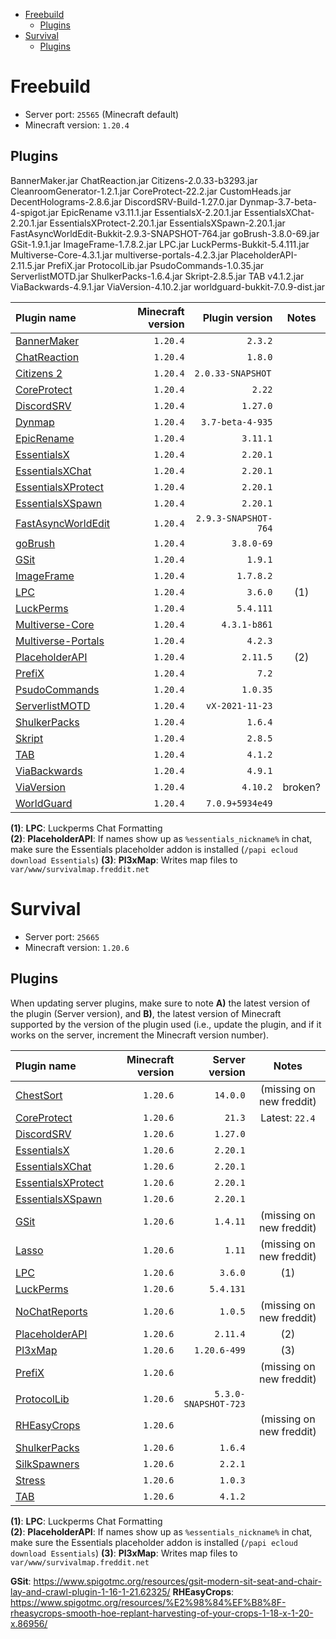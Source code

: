 - [Freebuild](#freebuild)
  - [Plugins](#plugins)
- [Survival](#survival)
  - [Plugins](#plugins-1)

# Freebuild

- Server port: `25565` (Minecraft default)
- Minecraft version: `1.20.4`

## Plugins
BannerMaker.jar
ChatReaction.jar
Citizens-2.0.33-b3293.jar
CleanroomGenerator-1.2.1.jar
CoreProtect-22.2.jar
CustomHeads.jar
DecentHolograms-2.8.6.jar
DiscordSRV-Build-1.27.0.jar
Dynmap-3.7-beta-4-spigot.jar
EpicRename v3.11.1.jar
EssentialsX-2.20.1.jar
EssentialsXChat-2.20.1.jar
EssentialsXProtect-2.20.1.jar
EssentialsXSpawn-2.20.1.jar
FastAsyncWorldEdit-Bukkit-2.9.3-SNAPSHOT-764.jar
goBrush-3.8.0-69.jar
GSit-1.9.1.jar
ImageFrame-1.7.8.2.jar
LPC.jar
LuckPerms-Bukkit-5.4.111.jar
Multiverse-Core-4.3.1.jar
multiverse-portals-4.2.3.jar
PlaceholderAPI-2.11.5.jar
PrefiX.jar
ProtocolLib.jar
PsudoCommands-1.0.35.jar
ServerlistMOTD.jar
ShulkerPacks-1.6.4.jar
Skript-2.8.5.jar
TAB v4.1.2.jar
ViaBackwards-4.9.1.jar
ViaVersion-4.10.2.jar
worldguard-bukkit-7.0.9-dist.jar

| Plugin name                                                                | Minecraft version |       Plugin version |  Notes  |
|:-------------------------------------------------------------------------- | -----------------:| --------------------:|:-------:|
| [BannerMaker]()                                                            |          `1.20.4` |              `2.3.2` |         |
| [ChatReaction]()                                                           |          `1.20.4` |              `1.8.0` |         |
| [Citizens 2]()                                                             |          `1.20.4` |   `2.0.33-SNAPSHOT ` |         |
| [CoreProtect]()                                                            |          `1.20.4` |               `2.22` |         |
| [DiscordSRV]()                                                             |          `1.20.4` |             `1.27.0` |         |
| [Dynmap]()                                                                 |          `1.20.4` |     `3.7-beta-4-935` |         |
| [EpicRename]()                                                             |          `1.20.4` |             `3.11.1` |         |
| [EssentialsX](https://www.spigotmc.org/resources/essentialsx.9089/)        |          `1.20.4` |             `2.20.1` |         |
| [EssentialsXChat](https://www.spigotmc.org/resources/essentialsx.9089/)    |          `1.20.4` |             `2.20.1` |         |
| [EssentialsXProtect](https://www.spigotmc.org/resources/essentialsx.9089/) |          `1.20.4` |             `2.20.1` |         |
| [EssentialsXSpawn](https://www.spigotmc.org/resources/essentialsx.9089/)   |          `1.20.4` |             `2.20.1` |         |
| [FastAsyncWorldEdit]()                                                     |          `1.20.4` | `2.9.3-SNAPSHOT-764` |         |
| [goBrush]()                                                                |          `1.20.4` |           `3.8.0-69` |         |
| [GSit]()                                                                   |          `1.20.4` |              `1.9.1` |         |
| [ImageFrame]()                                                             |          `1.20.4` |            `1.7.8.2` |         |
| [LPC]()                                                                    |          `1.20.4` |              `3.6.0` |   (1)   |
| [LuckPerms]()                                                              |          `1.20.4` |            `5.4.111` |         |
| [Multiverse-Core]()                                                        |          `1.20.4` |         `4.3.1-b861` |         |
| [Multiverse-Portals]()                                                     |          `1.20.4` |              `4.2.3` |         |
| [PlaceholderAPI]()                                                         |          `1.20.4` |             `2.11.5` |   (2)   |
| [PrefiX]()                                                                 |          `1.20.4` |                `7.2` |         |
| [PsudoCommands]()                                                          |          `1.20.4` |             `1.0.35` |         |
| [ServerlistMOTD]()                                                         |          `1.20.4` |      `vX-2021-11-23` |         |
| [ShulkerPacks]()                                                           |          `1.20.4` |              `1.6.4` |         |
| [Skript]()                                                                 |          `1.20.4` |              `2.8.5` |         |
| [TAB]()                                                                    |          `1.20.4` |              `4.1.2` |         |
| [ViaBackwards]()                                                           |          `1.20.4` |              `4.9.1` |         |
| [ViaVersion]()                                                             |          `1.20.4` |             `4.10.2` | broken? |
| [WorldGuard]()                                                             |          `1.20.4` |      `7.0.9+5934e49` |         |

**(1)**: **LPC**: Luckperms Chat Formatting  
**(2)**: **PlaceholderAPI**: If names show up as `%essentials_nickname%` in chat, make sure the Essentials placeholder addon is installed (`/papi ecloud download Essentials`)
**(3)**: **Pl3xMap**: Writes map files to `var/www/survivalmap.freddit.net`

# Survival

- Server port: `25665`
- Minecraft version: `1.20.6`

## Plugins

When updating server plugins, make sure to note **A)** the latest version of the plugin (Server version), and **B)**, the latest version of Minecraft supported by the version of the plugin used (i.e., update the plugin, and if it works on the server, increment the Minecraft version number).

| Plugin name                                                                                  | Minecraft version |       Server version |           Notes          |
|:-------------------------------------------------------------------------------------------- | -----------------:| --------------------:|:------------------------:|
| [ChestSort](https://www.spigotmc.org/resources/chestsort-api.59773/)                         |          `1.20.6` |             `14.0.0` | (missing on new freddit) |
| [CoreProtect](https://www.spigotmc.org/resources/coreprotect.8631/)                          |          `1.20.6` |               `21.3` |      Latest: `22.4`      |
| [DiscordSRV](https://www.spigotmc.org/resources/discordsrv.18494/)                           |          `1.20.6` |             `1.27.0` |                          |
| [EssentialsX](https://www.spigotmc.org/resources/essentialsx.9089/)                          |          `1.20.6` |             `2.20.1` |                          |
| [EssentialsXChat](https://www.spigotmc.org/resources/essentialsx.9089/)                      |          `1.20.6` |             `2.20.1` |                          |
| [EssentialsXProtect](https://www.spigotmc.org/resources/essentialsx.9089/)                   |          `1.20.6` |             `2.20.1` |                          |
| [EssentialsXSpawn](https://www.spigotmc.org/resources/essentialsx.9089/)                     |          `1.20.6` |             `2.20.1` |                          |
| [GSit]()                                                                                     |          `1.20.6` |             `1.4.11` | (missing on new freddit) |
| [Lasso](https://www.spigotmc.org/resources/lasso.54815/)                                     |          `1.20.6` |               `1.11` | (missing on new freddit) |
| [LPC](https://www.spigotmc.org/resources/lpc-chat-formatter-1-7-10-1-20.68965/)              |          `1.20.6` |              `3.6.0` |            (1)           |
| [LuckPerms](https://www.spigotmc.org/resources/luckperms.28140/)                             |          `1.20.6` |            `5.4.131` |                          |
| [NoChatReports](https://www.spigotmc.org/resources/nochatreports-1-19-1-20-6.102931/)        |          `1.20.6` |              `1.0.5` | (missing on new freddit) |
| [PlaceholderAPI](https://www.spigotmc.org/resources/placeholderapi.6245/)                    |          `1.20.6` |             `2.11.4` |            (2)           |
| [Pl3xMap](https://modrinth.com/plugin/pl3xmap)                                               |          `1.20.6` |         `1.20.6-499` |            (3)           |
| [PrefiX](https://www.spigotmc.org/resources/prefix-custom-tag-manager-1-8-1-21.70359/)       |          `1.20.6` |                      | (missing on new freddit) |
| [ProtocolLib](https://www.spigotmc.org/resources/protocollib.1997/)                          |          `1.20.6` | `5.3.0-SNAPSHOT-723` |                          |
| [RHEasyCrops]()                                                                              |          `1.20.6` |                      | (missing on new freddit) |
| [ShulkerPacks](https://www.spigotmc.org/resources/shulker-backpacks-1-13-1-19.67466/)        |          `1.20.6` |              `1.6.4` |                          |
| [SilkSpawners](https://www.spigotmc.org/resources/silkspawners-versions-1-8-8-1-20-4.60063/) |          `1.20.6` |              `2.2.1` |                          |
| [Stress](https://www.spigotmc.org/resources/stress.79374/)                                   |          `1.20.6` |              `1.0.3` |                          |
| [TAB](https://www.spigotmc.org/resources/tab-1-5-1-21.57806/)                                |          `1.20.6` |              `4.1.2` |                          |

**(1)**: **LPC**: Luckperms Chat Formatting  
**(2)**: **PlaceholderAPI**: If names show up as `%essentials_nickname%` in chat, make sure the Essentials placeholder addon is installed (`/papi ecloud download Essentials`)
**(3)**: **Pl3xMap**: Writes map files to `var/www/survivalmap.freddit.net`

**GSit**: https://www.spigotmc.org/resources/gsit-modern-sit-seat-and-chair-lay-and-crawl-plugin-1-16-1-21.62325/
**RHEasyCrops**: https://www.spigotmc.org/resources/%E2%98%84%EF%B8%8F-rheasycrops-smooth-hoe-replant-harvesting-of-your-crops-1-18-x-1-20-x.86956/